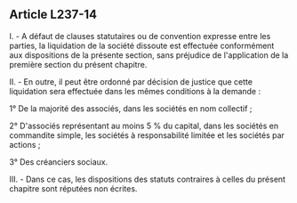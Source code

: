 Article L237-14
----
I. - A défaut de clauses statutaires ou de convention expresse entre les
parties, la liquidation de la société dissoute est effectuée conformément aux
dispositions de la présente section, sans préjudice de l'application de la
première section du présent chapitre.

II. - En outre, il peut être ordonné par décision de justice que cette
liquidation sera effectuée dans les mêmes conditions à la demande :

1° De la majorité des associés, dans les sociétés en nom collectif ;

2° D'associés représentant au moins 5 % du capital, dans les sociétés en
commandite simple, les sociétés à responsabilité limitée et les sociétés par
actions ;

3° Des créanciers sociaux.

III. - Dans ce cas, les dispositions des statuts contraires à celles du présent
chapitre sont réputées non écrites.
